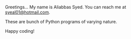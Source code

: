 Greetings...
My name is Aliabbas Syed.
You can reach me at syeal01@hotmail.com.

These are bunch of Python programs of varying nature.

Happy coding!
